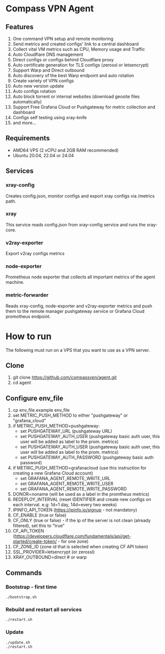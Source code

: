 # Compass VPN Agent

## Features
1. One command VPN setup and remote monitoring
2. Send metrics and created configs' link to a central dashboard
3. Collect vital VM metrics such as CPU, Memory usage and Traffic 
4. Auto Cloudflare DNS management
5. Direct configs or configs behind Cloudflare proxy
6. Auto certificate generation for TLS configs (zerossl or letsencrypt)
7. Support Warp and Direct outbound
8. Auto discovery of the best Warp endpoint and auto rotation
9. Create variety of VPN configs
10. Auto new version update
11. Auto configs rotation
12. Auto block torrent or internal websites (download geosite files automatically)
13. Support Free Grafana Cloud or Pushgateway for metric collection and dashboard
14. Configs self testing using xray-knife
15. and more...

## Requirements
* AMD64 VPS (2 vCPU and 2GB RAM recommended)
* Ubuntu 20.04, 22.04 or 24.04

## Services

### xray-config
Creates config.json, monitor configs and export xray configs via /metrics path.

### xray
This service reads config.json from xray-config service and runs the xray-core.

### v2ray-exporter
Export v2ray configs metrics

### node-exporter
Prometheus node exporter that collects all important metrics of the agent machine.

### metric-forwarder
Reads xray-config, node-exporter and v2ray-exporter metrics and push them to the remote manager pushgateway service or Grafana Cloud promotheus endpoint.

# How to run

The following must run on a VPS that you want to use as a VPN server.

## Clone
1. git clone https://github.com/compassvpn/agent.git
2. cd agent

## Configure env_file
1. cp env_file.example env_file
2. set METRIC_PUSH_METHOD to either "pushgateway" or "grafana_cloud"
3. if METRIC_PUSH_METHOD=pushgateway:
      * set PUSHGATEWAY_URL (pushgateway URL)
      * set PUSHGATEWAY_AUTH_USER (pushgateway basic auth user, this user will be added as label to the prom. metrics)
      * set PUSHGATEWAY_AUTH_USER (pushgateway basic auth user, this user will be added as label to the prom. metrics)
      * set PUSHGATEWAY_AUTH_PASSWORD (pushgateway basic auth password)
4. if METRIC_PUSH_METHOD=grafanacloud (use this instruction for creating a new Grafana Cloud account)
      * set GRAFANA_AGENT_REMOTE_WRITE_URL
      * set GRAFANA_AGENT_REMOTE_WRITE_USER
      * set GRAFANA_AGENT_REMOTE_WRITE_PASSWORD
5. DONOR=noname (will be used as a label in the promtheus metrics)
6. REDEPLOY_INTERVAL (reset IDENTIFIER and create new configs on each interval. e.g: 1d=1 day, 14d=every two weeks)
7. IPINFO_API_TOKEN (https://ipinfo.io/signup - not mandatory)
8. CF_ENABLE (true or false)
9. CF_ONLY (true or false) - if the ip of the server is not clean (already filtered), set this to "true"
10. CF_API_TOKEN (https://developers.cloudflare.com/fundamentals/api/get-started/create-token/ - for one zone)
11. CF_ZONE_ID (zone id that is selected when creating CF API token)
12. SSL_PROVIDER=letsencrypt (or zerossl)
13. XRAY_OUTBOUND=direct # or warp

## Commands

### Bootstrap - first time
```
./bootstrap.sh
```

### Rebuild and restart all services
```
./restart.sh
```

### Update
```
./update.sh
./restart.sh
```

